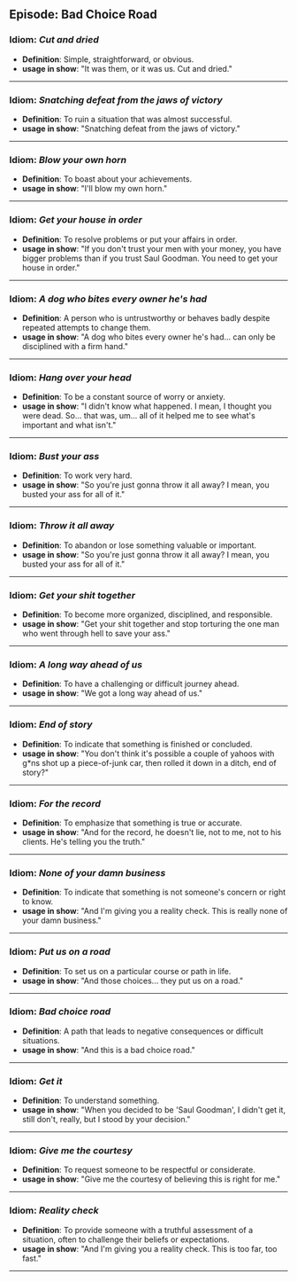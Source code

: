 ## Episode: Bad Choice Road

### Idiom: *Cut and dried*
- **Definition**: Simple, straightforward, or obvious.
- **usage in show**: "It was them, or it was us. Cut and dried."
---

### Idiom: *Snatching defeat from the jaws of victory*
- **Definition**: To ruin a situation that was almost successful.
- **usage in show**: "Snatching defeat from the jaws of victory."
---

### Idiom: *Blow your own horn*
- **Definition**: To boast about your achievements.
- **usage in show**: "I'll blow my own horn."
---

### Idiom: *Get your house in order*
- **Definition**: To resolve problems or put your affairs in order.
- **usage in show**: "If you don't trust your men with your money, you have bigger problems than if you trust Saul Goodman. You need to get your house in order."
---

### Idiom: *A dog who bites every owner he's had*
- **Definition**: A person who is untrustworthy or behaves badly despite repeated attempts to change them.
- **usage in show**: "A dog who bites every owner he's had... can only be disciplined with a firm hand."
---

### Idiom: *Hang over your head*
- **Definition**: To be a constant source of worry or anxiety.
- **usage in show**: "I didn't know what happened. I mean, I thought you were dead. So... that was, um... all of it helped me to see what's important and what isn't."
---

### Idiom: *Bust your ass*
- **Definition**: To work very hard.
- **usage in show**: "So you're just gonna throw it all away? I mean, you busted your ass for all of it."
---

### Idiom: *Throw it all away*
- **Definition**: To abandon or lose something valuable or important.
- **usage in show**: "So you're just gonna throw it all away? I mean, you busted your ass for all of it."
---

### Idiom: *Get your shit together*
- **Definition**: To become more organized, disciplined, and responsible.
- **usage in show**: "Get your shit together and stop torturing the one man who went through hell to save your ass."
---

### Idiom: *A long way ahead of us*
- **Definition**: To have a challenging or difficult journey ahead.
- **usage in show**: "We got a long way ahead of us."
---

### Idiom: *End of story*
- **Definition**: To indicate that something is finished or concluded.
- **usage in show**: "You don't think it's possible a couple of yahoos with g*ns shot up a piece-of-junk car, then rolled it down in a ditch, end of story?"
---

### Idiom: *For the record*
- **Definition**: To emphasize that something is true or accurate.
- **usage in show**: "And for the record, he doesn't lie, not to me, not to his clients. He's telling you the truth."
---

### Idiom: *None of your damn business*
- **Definition**: To indicate that something is not someone's concern or right to know.
- **usage in show**: "And I'm giving you a reality check. This is really none of your damn business." 
---

### Idiom: *Put us on a road*
- **Definition**: To set us on a particular course or path in life.
- **usage in show**: "And those choices... they put us on a road." 
---

### Idiom: *Bad choice road*
- **Definition**: A path that leads to negative consequences or difficult situations.
- **usage in show**: "And this is a bad choice road."
---

### Idiom: *Get it*
- **Definition**: To understand something.
- **usage in show**: "When you decided to be 'Saul Goodman', I didn't get it, still don't, really, but I stood by your decision."
---

### Idiom: *Give me the courtesy*
- **Definition**: To request someone to be respectful or considerate.
- **usage in show**: "Give me the courtesy of believing this is right for me." 
---

### Idiom: *Reality check*
- **Definition**: To provide someone with a truthful assessment of a situation, often to challenge their beliefs or expectations.
- **usage in show**: "And I'm giving you a reality check. This is too far, too fast."
---

